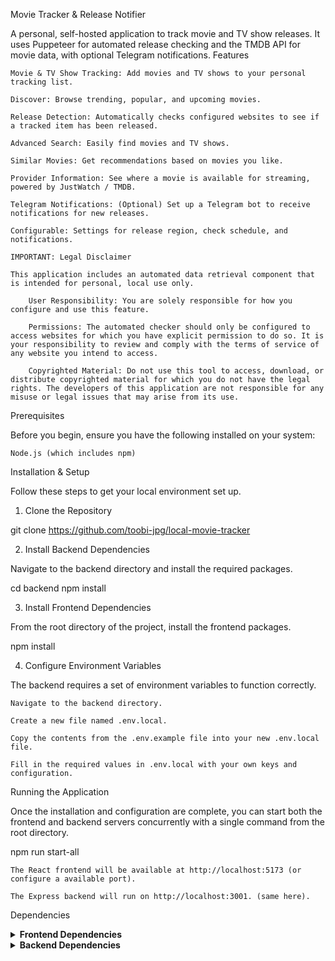 Movie Tracker & Release Notifier

A personal, self-hosted application to track movie and TV show releases. It uses Puppeteer for automated release checking and the TMDB API for movie data, with optional Telegram notifications.
Features

    Movie & TV Show Tracking: Add movies and TV shows to your personal tracking list.

    Discover: Browse trending, popular, and upcoming movies.

    Release Detection: Automatically checks configured websites to see if a tracked item has been released.

    Advanced Search: Easily find movies and TV shows.

    Similar Movies: Get recommendations based on movies you like.

    Provider Information: See where a movie is available for streaming, powered by JustWatch / TMDB.

    Telegram Notifications: (Optional) Set up a Telegram bot to receive notifications for new releases.

    Configurable: Settings for release region, check schedule, and notifications.

    IMPORTANT: Legal Disclaimer

    This application includes an automated data retrieval component that is intended for personal, local use only.

        User Responsibility: You are solely responsible for how you configure and use this feature.

        Permissions: The automated checker should only be configured to access websites for which you have explicit permission to do so. It is your responsibility to review and comply with the terms of service of any website you intend to access.

        Copyrighted Material: Do not use this tool to access, download, or distribute copyrighted material for which you do not have the legal rights. The developers of this application are not responsible for any misuse or legal issues that may arise from its use.

Prerequisites

Before you begin, ensure you have the following installed on your system:

    Node.js (which includes npm)

Installation & Setup

Follow these steps to get your local environment set up.

1. Clone the Repository

git clone <https://github.com/toobi-jpg/local-movie-tracker>

2. Install Backend Dependencies

Navigate to the backend directory and install the required packages.

cd backend
npm install

3. Install Frontend Dependencies

From the root directory of the project, install the frontend packages.

npm install

4. Configure Environment Variables

The backend requires a set of environment variables to function correctly.

    Navigate to the backend directory.

    Create a new file named .env.local.

    Copy the contents from the .env.example file into your new .env.local file.

    Fill in the required values in .env.local with your own keys and configuration.

Running the Application

Once the installation and configuration are complete, you can start both the frontend and backend servers concurrently with a single command from the root directory.

npm run start-all

    The React frontend will be available at http://localhost:5173 (or configure a available port).

    The Express backend will run on http://localhost:3001. (same here).

Dependencies

<details>
<summary><strong>Frontend Dependencies</strong></summary>

    @tailwindcss/vite

    lottie-react

    motion

    react

    react-dom

    react-indiana-drag-scroll

    socket.io-client

    tailwindcss

</details>

<details>
<summary><strong>Backend Dependencies</strong></summary>

    cors

    dotenv

    express

    node-cron

    node-telegram-bot-api

    puppeteer

    socket.io

</details>
